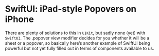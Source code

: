 # SwiftUI: iPad-style Popovers on iPhone

There are plenty of solutions to this in `UIKit`, but sadly none (yet) with `SwiftUI`. The .popover view modifier decides for you whether it will be a sheet or a popover, so basically here’s another example of SwiftUI being powerful but not yet fully filled out in terms of components available to us.
